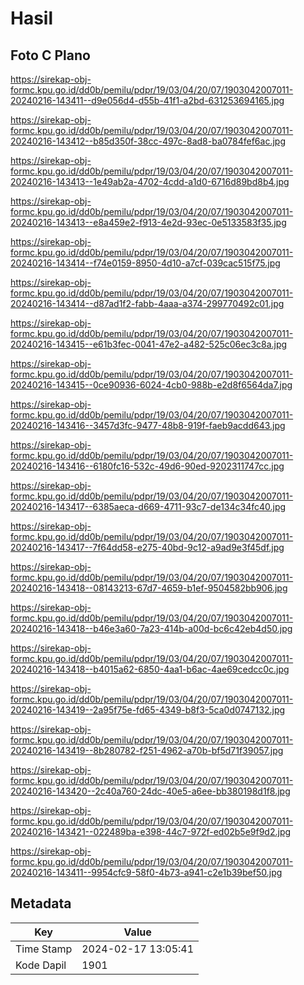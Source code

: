 # Hasil

## Foto C Plano

https://sirekap-obj-formc.kpu.go.id/dd0b/pemilu/pdpr/19/03/04/20/07/1903042007011-20240216-143411--d9e056d4-d55b-41f1-a2bd-631253694165.jpg

https://sirekap-obj-formc.kpu.go.id/dd0b/pemilu/pdpr/19/03/04/20/07/1903042007011-20240216-143412--b85d350f-38cc-497c-8ad8-ba0784fef6ac.jpg

https://sirekap-obj-formc.kpu.go.id/dd0b/pemilu/pdpr/19/03/04/20/07/1903042007011-20240216-143413--1e49ab2a-4702-4cdd-a1d0-6716d89bd8b4.jpg

https://sirekap-obj-formc.kpu.go.id/dd0b/pemilu/pdpr/19/03/04/20/07/1903042007011-20240216-143413--e8a459e2-f913-4e2d-93ec-0e5133583f35.jpg

https://sirekap-obj-formc.kpu.go.id/dd0b/pemilu/pdpr/19/03/04/20/07/1903042007011-20240216-143414--f74e0159-8950-4d10-a7cf-039cac515f75.jpg

https://sirekap-obj-formc.kpu.go.id/dd0b/pemilu/pdpr/19/03/04/20/07/1903042007011-20240216-143414--d87ad1f2-fabb-4aaa-a374-299770492c01.jpg

https://sirekap-obj-formc.kpu.go.id/dd0b/pemilu/pdpr/19/03/04/20/07/1903042007011-20240216-143415--e61b3fec-0041-47e2-a482-525c06ec3c8a.jpg

https://sirekap-obj-formc.kpu.go.id/dd0b/pemilu/pdpr/19/03/04/20/07/1903042007011-20240216-143415--0ce90936-6024-4cb0-988b-e2d8f6564da7.jpg

https://sirekap-obj-formc.kpu.go.id/dd0b/pemilu/pdpr/19/03/04/20/07/1903042007011-20240216-143416--3457d3fc-9477-48b8-919f-faeb9acdd643.jpg

https://sirekap-obj-formc.kpu.go.id/dd0b/pemilu/pdpr/19/03/04/20/07/1903042007011-20240216-143416--6180fc16-532c-49d6-90ed-9202311747cc.jpg

https://sirekap-obj-formc.kpu.go.id/dd0b/pemilu/pdpr/19/03/04/20/07/1903042007011-20240216-143417--6385aeca-d669-4711-93c7-de134c34fc40.jpg

https://sirekap-obj-formc.kpu.go.id/dd0b/pemilu/pdpr/19/03/04/20/07/1903042007011-20240216-143417--7f64dd58-e275-40bd-9c12-a9ad9e3f45df.jpg

https://sirekap-obj-formc.kpu.go.id/dd0b/pemilu/pdpr/19/03/04/20/07/1903042007011-20240216-143418--08143213-67d7-4659-b1ef-9504582bb906.jpg

https://sirekap-obj-formc.kpu.go.id/dd0b/pemilu/pdpr/19/03/04/20/07/1903042007011-20240216-143418--b46e3a60-7a23-414b-a00d-bc6c42eb4d50.jpg

https://sirekap-obj-formc.kpu.go.id/dd0b/pemilu/pdpr/19/03/04/20/07/1903042007011-20240216-143418--b4015a62-6850-4aa1-b6ac-4ae69cedcc0c.jpg

https://sirekap-obj-formc.kpu.go.id/dd0b/pemilu/pdpr/19/03/04/20/07/1903042007011-20240216-143419--2a95f75e-fd65-4349-b8f3-5ca0d0747132.jpg

https://sirekap-obj-formc.kpu.go.id/dd0b/pemilu/pdpr/19/03/04/20/07/1903042007011-20240216-143419--8b280782-f251-4962-a70b-bf5d71f39057.jpg

https://sirekap-obj-formc.kpu.go.id/dd0b/pemilu/pdpr/19/03/04/20/07/1903042007011-20240216-143420--2c40a760-24dc-40e5-a6ee-bb380198d1f8.jpg

https://sirekap-obj-formc.kpu.go.id/dd0b/pemilu/pdpr/19/03/04/20/07/1903042007011-20240216-143421--022489ba-e398-44c7-972f-ed02b5e9f9d2.jpg

https://sirekap-obj-formc.kpu.go.id/dd0b/pemilu/pdpr/19/03/04/20/07/1903042007011-20240216-143411--9954cfc9-58f0-4b73-a941-c2e1b39bef50.jpg


## Metadata

| Key        | Value               |
| ---------- | ------------------- |
| Time Stamp | 2024-02-17 13:05:41 |
| Kode Dapil | 1901                |



